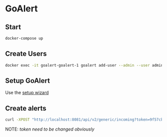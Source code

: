 # GoAlert

## Start

```bash
docker-compose up
```

## Create Users

```bash
docker exec -it goalert-goalert-1 goalert add-user --admin --user admin --pass 12345678
```

## Setup GoAlert

Use the [setup wizard](http://localhost:8081/wizard)

## Create alerts

```bash
curl -XPOST "http://localhost:8081/api/v2/generic/incoming?token=9f57cb9e-f954-404a-98bc-6686fb9c7a7c&summary=test&details=test"
```

NOTE: _token need to be changed obviously_
